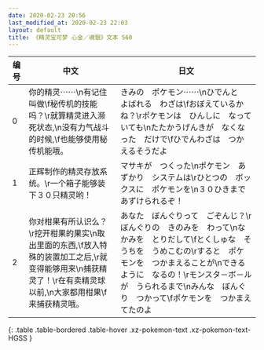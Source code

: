 ```yaml
---
date: 2020-02-23 20:56
last_modified_at: 2020-02-23 22:03
layout: default
title: 《精灵宝可梦 心金／魂银》文本 560
---
```

| 编号 | 中文 | 日文 |
| ---- | ---- | ---- |
| 0 | 你的精灵⋯⋯\n有记住叫做\f秘传机的技能吗？\r就算精灵进入濒死状态,\n没有力气战斗的时候,\f也能够使用秘传机能哦。 | きみの　ポケモン⋯⋯\nひでんと　よばれる　わざは\fおぼえているかね？\rポケモンは　ひんしに　なっていても\nたたかうげんきが　なくなった　だけで\fひでんわざは　つかえるそうだよ |
| 1 | 正辉制作的精灵存放系统。\r一个箱子能够装下３０只精灵哟！ | マサキが　つくった\nポケモン　あずかり　システムは\rひとつの　ボックスに　ポケモンを\n３０ひきまで　あずけられるぞ！ |
| 2 | 你对柑果有所认识么？\r挖开柑果的果实\n取出里面的东西,\f放入特殊的装置加工之后,\r就变得能够用来\n捕获精灵了！\r在有卖精灵球以前,\n大家都用柑果\f来捕获精灵哦。 | あなた　ぼんぐりって　ごぞんじ？\rぼんぐりの　きのみを　わって\nなかみを　とりだして\fとくしゅな　そうちを　うめこむの\rすると　ポケモンを　つかまえることが\nできるように　なるの！\rモンスタ－ボ－ルが　うられるまで\nみんな　ぼんぐり　つかって\fポケモンを　つかまえてたのよ |
{: .table .table-bordered .table-hover .xz-pokemon-text .xz-pokemon-text-HGSS }